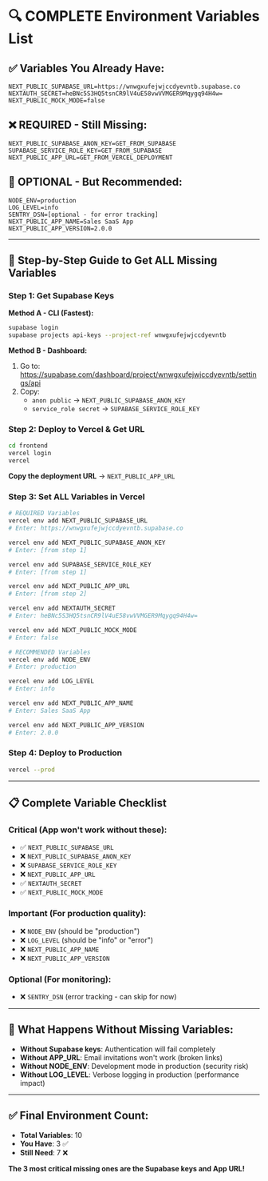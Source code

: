 # 🔍 COMPLETE Environment Variables List

## ✅ **Variables You Already Have:**
```env
NEXT_PUBLIC_SUPABASE_URL=https://wnwgxufejwjccdyevntb.supabase.co
NEXTAUTH_SECRET=heBNc5S3HQ5tsnCR9lV4uE58vwVVMGER9Mqygq94H4w=
NEXT_PUBLIC_MOCK_MODE=false
```

## ❌ **REQUIRED - Still Missing:**
```env
NEXT_PUBLIC_SUPABASE_ANON_KEY=GET_FROM_SUPABASE
SUPABASE_SERVICE_ROLE_KEY=GET_FROM_SUPABASE
NEXT_PUBLIC_APP_URL=GET_FROM_VERCEL_DEPLOYMENT
```

## 🔧 **OPTIONAL - But Recommended:**
```env
NODE_ENV=production
LOG_LEVEL=info
SENTRY_DSN=[optional - for error tracking]
NEXT_PUBLIC_APP_NAME=Sales SaaS App
NEXT_PUBLIC_APP_VERSION=2.0.0
```

---

## 🎯 **Step-by-Step Guide to Get ALL Missing Variables**

### **Step 1: Get Supabase Keys**
**Method A - CLI (Fastest):**
```bash
supabase login
supabase projects api-keys --project-ref wnwgxufejwjccdyevntb
```

**Method B - Dashboard:**
1. Go to: https://supabase.com/dashboard/project/wnwgxufejwjccdyevntb/settings/api
2. Copy:
   - `anon public` → `NEXT_PUBLIC_SUPABASE_ANON_KEY`
   - `service_role secret` → `SUPABASE_SERVICE_ROLE_KEY`

### **Step 2: Deploy to Vercel & Get URL**
```bash
cd frontend
vercel login
vercel
```
**Copy the deployment URL** → `NEXT_PUBLIC_APP_URL`

### **Step 3: Set ALL Variables in Vercel**
```bash
# REQUIRED Variables
vercel env add NEXT_PUBLIC_SUPABASE_URL
# Enter: https://wnwgxufejwjccdyevntb.supabase.co

vercel env add NEXT_PUBLIC_SUPABASE_ANON_KEY
# Enter: [from step 1]

vercel env add SUPABASE_SERVICE_ROLE_KEY
# Enter: [from step 1]

vercel env add NEXT_PUBLIC_APP_URL
# Enter: [from step 2]

vercel env add NEXTAUTH_SECRET
# Enter: heBNc5S3HQ5tsnCR9lV4uE58vwVVMGER9Mqygq94H4w=

vercel env add NEXT_PUBLIC_MOCK_MODE
# Enter: false

# RECOMMENDED Variables
vercel env add NODE_ENV
# Enter: production

vercel env add LOG_LEVEL
# Enter: info

vercel env add NEXT_PUBLIC_APP_NAME
# Enter: Sales SaaS App

vercel env add NEXT_PUBLIC_APP_VERSION
# Enter: 2.0.0
```

### **Step 4: Deploy to Production**
```bash
vercel --prod
```

---

## 📋 **Complete Variable Checklist**

### **Critical (App won't work without these):**
- ✅ `NEXT_PUBLIC_SUPABASE_URL`
- ❌ `NEXT_PUBLIC_SUPABASE_ANON_KEY`
- ❌ `SUPABASE_SERVICE_ROLE_KEY`
- ❌ `NEXT_PUBLIC_APP_URL`
- ✅ `NEXTAUTH_SECRET`
- ✅ `NEXT_PUBLIC_MOCK_MODE`

### **Important (For production quality):**
- ❌ `NODE_ENV` (should be "production")
- ❌ `LOG_LEVEL` (should be "info" or "error")
- ❌ `NEXT_PUBLIC_APP_NAME`
- ❌ `NEXT_PUBLIC_APP_VERSION`

### **Optional (For monitoring):**
- ❌ `SENTRY_DSN` (error tracking - can skip for now)

---

## 🚨 **What Happens Without Missing Variables:**

- **Without Supabase keys**: Authentication will fail completely
- **Without APP_URL**: Email invitations won't work (broken links)
- **Without NODE_ENV**: Development mode in production (security risk)
- **Without LOG_LEVEL**: Verbose logging in production (performance impact)

---

## ✅ **Final Environment Count:**
- **Total Variables**: 10
- **You Have**: 3 ✅
- **Still Need**: 7 ❌

**The 3 most critical missing ones are the Supabase keys and App URL!**